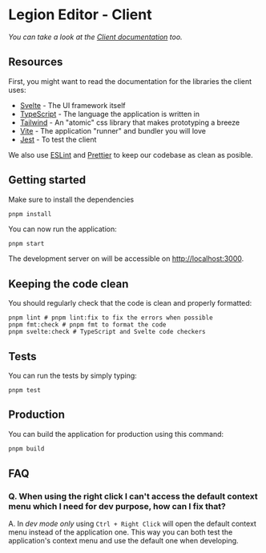 # Legion Editor - Client

_You can take a look at the [Client documentation](../README.md) too._

## Resources

First, you might want to read the documentation for the libraries the client uses:

- [Svelte](https://svelte.dev/) - The UI framework itself
- [TypeScript](https://www.typescriptlang.org/) - The language the application is written in
- [Tailwind](https://tailwindcss.com/) - An "atomic" css library that makes prototyping a breeze
- [Vite](vitejs.dev/) - The application "runner" and bundler you will love
- [Jest](https://jestjs.io/) - To test the client

We also use [ESLint](https://eslint.org/) and [Prettier](https://prettier.io/) to keep our codebase as clean as posible.

## Getting started

Make sure to install the dependencies

```bash
pnpm install
```

You can now run the application:

```
pnpm start
```

The development server on will be accessible on [http://localhost:3000](http://localhost:3000).

## Keeping the code clean

You should regularly check that the code is clean and properly formatted:

```
pnpm lint # pnpm lint:fix to fix the errors when possible
pnpm fmt:check # pnpm fmt to format the code
pnpm svelte:check # TypeScript and Svelte code checkers
```

## Tests

You can run the tests by simply typing:

```
pnpm test
```

## Production

You can build the application for production using this command:

```bash
pnpm build
```

## FAQ

### Q. When using the right click I can't access the default context menu which I need for dev purpose, how can I fix that?

A. In _dev mode only_ using `Ctrl + Right Click` will open the default context menu
instead of the application one. This way you can both test the application's context
menu and use the default one when developing.
